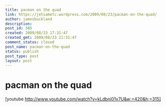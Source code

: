 ```yaml
---
title: pacman on the quad
link: https://jetsametc.wordpress.com/2009/08/23/pacman-on-the-quad/
author: jamesbuckland
description: 
post_id: 385
created: 2009/08/23 17:31:47
created_gmt: 2009/08/23 21:31:47
comment_status: closed
post_name: pacman-on-the-quad
status: publish
post_type: post
layout: post
---
```


# pacman on the quad

[youtube http://www.youtube.com/watch?v=kLdbni01y7U&w;=420&h;=315]